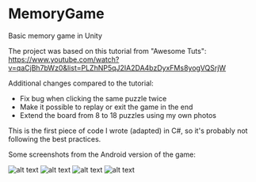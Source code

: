 # MemoryGame
Basic memory game in Unity

The project was based on this tutorial from "Awesome Tuts": https://www.youtube.com/watch?v=qaCjBh7bWz0&list=PLZhNP5qJ2IA2DA4bzDyxFMs8yogVQSrjW

Additional changes compared to the tutorial:
  * Fix bug when clicking the same puzzle twice
  * Make it possible to replay or exit the game in the end
  * Extend the board from 8 to 18 puzzles using my own photos

This is the first piece of code I wrote (adapted) in C#, so it's probably not following the best practices.

Some screenshots from the Android version of the game:

![alt text](https://github.com/derefer/MemoryGame/screenshot1.jpg "Starting the Game")
![alt text](https://github.com/derefer/MemoryGame/screenshot2.jpg "In the Middle of the Game")
![alt text](https://github.com/derefer/MemoryGame/screenshot3.jpg "In the Middle of the Game with two Puzzles Facing Upwards")
![alt text](https://github.com/derefer/MemoryGame/screenshot3.jpg "The Dialog Panel at the End of the Game")
